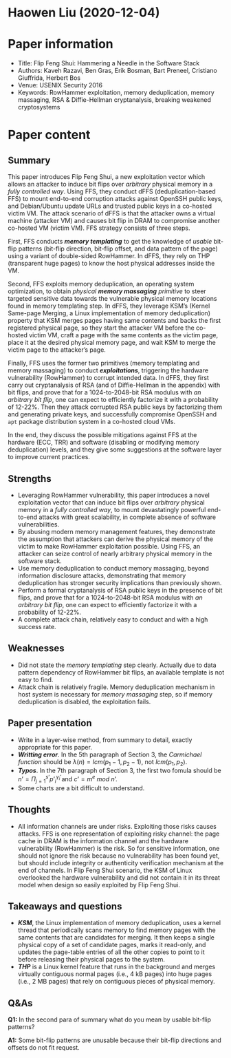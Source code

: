 # Haowen Liu (2020-12-04)

# Paper information

- Title: Flip Feng Shui: Hammering a Needle in the Software Stack
- Authors: Kaveh Razavi, Ben Gras, Erik Bosman, Bart Preneel, Cristiano Giuffrida, Herbert Bos
- Venue: USENIX Security 2016
- Keywords: RowHammer exploitation, memory deduplication, memory massaging, RSA & Diffie-Hellman cryptanalysis, breaking weakened cryptosystems

# Paper content

## Summary

This paper introduces Flip Feng Shui, a new exploitation vector which allows an attacker to induce bit flips over *arbitrary* physical memory in a *fully controlled way*. Using FFS, they conduct dFFS (deduplication-based FFS) to mount end-to-end corruption attacks against OpenSSH public keys, and Debian/Ubuntu update URLs and trusted public keys in a co-hosted victim VM. The attack scenario of dFFS is that the attacker owns a virtual machine (attacker VM) and causes bit flip in DRAM to compromise another co-hosted VM (victim VM). FFS strategy consists of three steps. 

First, FFS conducts ***memory templating*** to get the knowledge of *usable* bit-flip patterns (bit-flip direction, bit-flip offset, and data pattern of the page) using a variant of double-sided RowHammer. In dFFS, they rely on THP (transparent huge pages) to know the host physical addresses inside the VM.

Second, FFS exploits memory deduplication, an operating system optimization, to obtain *physical **memory massaging** primitive* to steer targeted sensitive data towards the vulnerable physical memory locations found in memory templating step. In dFFS, they leverage KSM’s (Kernel Same-page Merging, a Linux implementation of memory deduplication) property that KSM merges pages having same contents and backs the first registered physical page, so they start the attacker VM before the co-hosted victim VM, craft a page with the same contents as the victim page, place it at the desired physical memory page, and wait KSM to merge the victim page to the attacker’s page.

Finally, FFS uses the former two primitives (memory templating and memory massaging) to conduct ***exploitations***, triggering the hardware vulnerability (RowHammer) to corrupt intended data. In dFFS, they first carry out cryptanalysis of RSA (and of Diffie-Hellman in the appendix) with bit flips, and prove that for a $1024$-to-$2048$-bit RSA modulus with *an arbitrary bit flip*, one can expect to efficiently factorize it with a probability of $12$-$22\%$. Then they attack corrupted RSA public keys by factorizing them and generating private keys, and successfully compromise OpenSSH and `apt` package distribution system in a co-hosted cloud VMs.

In the end, they discuss the possible mitigations against FFS at the hardware (ECC, TRR) and software (disabling or modifying memory deduplication) levels, and they give some suggestions at the software layer to improve current practices.


## Strengths

- Leveraging RowHammer vulnerability, this paper introduces a novel exploitation vector that can induce bit flips over *arbitrary* physical memory in a *fully controlled way*, to mount devastatingly powerful end-to-end attacks with great scalability, in complete absence of software vulnerabilities.
- By abusing modern memory management features, they demonstrate the assumption that attackers can derive the physical memory of the victim to make RowHammer exploitation possible. Using FFS, an attacker can seize control of nearly arbitrary physical memory in the software stack.
- Use memory deduplication to conduct memory massaging, beyond information disclosure attacks, demonstrating that memory deduplication has stronger security implications than previously shown.
- Perform a formal cryptanalysis of RSA public keys in the presence of bit flips, and prove that for a $1024$-to-$2048$-bit RSA modulus with *an arbitrary bit flip*, one can expect to efficiently factorize it with a probability of $12$-$22\%$.
- A complete attack chain, relatively easy to conduct and with a high success rate.

## Weaknesses

- Did not state the *memory templating* step clearly. Actually due to data pattern dependency of RowHammer bit flips, an available template is not easy to find.
- Attack chain is relatively fragile. Memory deduplication mechanism in host system is necessary for *memory massaging* step, so if memory deduplication is disabled, the exploitation fails.

## Paper presentation

- Write in a layer-wise method, from summary to detail, exactly appropriate for this paper.
- ***Writting error***. In the 5th paragraph of Section 3, the *Carmichael function* should be $\lambda(n)=lcm(p_1-1,p_2-1)$, not $lcm(p_1,p_2)$.
- ***Typos***. In the 7th paragraph of Section 3, the first two fomula should be $n’=\Pi_{j=1}^{s’}{p’}^{\widetilde{\gamma}_i}_i$ and $c’=m^e$ $mod$ $n’$.
- Some charts are a bit difficult to understand.

## Thoughts
- All information channels are under risks. Exploiting those risks causes attacks. FFS is one representation of exploiting risky channel: the page cache in DRAM is the information channel and the hardware vulnerability (RowHammer) is the risk. So for sensitive information, one should not ignore the risk because no vulnerability has been found yet, but should include integrity or authenticity verification mechanism at the end of channels. In Flip Feng Shui scenario, the KSM of Linux overlooked the hardware vulnerability and did not contain it in its threat model when design so easily exploited by Flip Feng Shui.

## Takeaways and questions

- ***KSM***, the Linux implementation of memory deduplication, uses a kernel thread that periodically scans memory to find memory pages with the same contents that are candidates for merging. It then keeps a single physical copy of a set of candidate pages, marks it read-only, and updates the page-table entries of all the other copies to point to it before releasing their physical pages to the system.
- ***THP*** is a Linux kernel feature that runs in the background and merges virtually contiguous normal pages (i.e., 4 kB pages) into huge pages (i.e., 2 MB pages) that rely on contiguous pieces of physical memory. 

## Q&As

**Q1:** In the second para of summary what do you mean by usable bit-flip patterns?

**A1:** Some bit-flip patterns are unusable because their bit-flip directions and offsets do not fit request.

